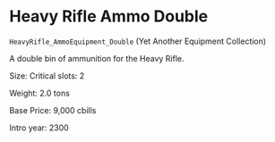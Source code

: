 # Heavy Rifle Ammo Double

`HeavyRifle_AmmoEquipment_Double` (Yet Another Equipment Collection)

A double bin of ammunition for the Heavy Rifle.

Size: Critical slots: 2

Weight: 2.0 tons

Base Price: 9,000 cbills

Intro year: 2300

